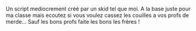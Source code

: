 Un script mediocrement créé par un skid tel que moi.
A la base juste pour ma classe mais ecoutez si vous voulez cassez les couilles a vos profs de merde...
Sauf les bons profs faite les bons les frères !


